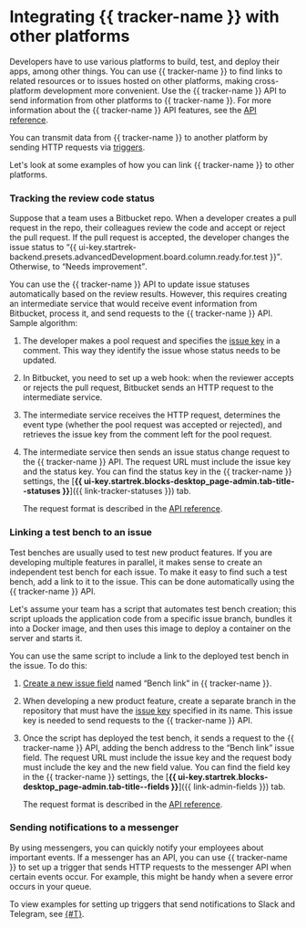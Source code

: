 # Integrating {{ tracker-name }} with other platforms

Developers have to use various platforms to build, test, and deploy their apps, among other things. You can use {{ tracker-name }} to find links to related resources or to issues hosted on other platforms, making cross-platform development more convenient. Use the {{ tracker-name }} API to send information from other platforms to {{ tracker-name }}. For more information about the {{ tracker-name }} API features, see the [API reference](about-api.md).

You can transmit data from {{ tracker-name }} to another platform by sending HTTP requests via [triggers](user/trigger.md).

Let's look at some examples of how you can link {{ tracker-name }} to other platforms.

### Tracking the review code status

Suppose that a team uses a Bitbucket repo. When a developer creates a pull request in the repo, their colleagues review the code and accept or reject the pull request. If the pull request is accepted, the developer changes the issue status to <q>{{ ui-key.startrek-backend.presets.advancedDevelopment.board.column.ready.for.test }}</q>. Otherwise, to <q>Needs improvement</q>.

You can use the {{ tracker-name }} API to update issue statuses automatically based on the review results. However, this requires creating an intermediate service that would receive event information from Bitbucket, process it, and send requests to the {{ tracker-name }} API. Sample algorithm:

1. The developer makes a pool request and specifies the [issue key](user/create-ticket.md#key) in a comment. This way they identify the issue whose status needs to be updated.

1. In Bitbucket, you need to set up a web hook: when the reviewer accepts or rejects the pull request, Bitbucket sends an HTTP request to the intermediate service.

1. The intermediate service receives the HTTP request, determines the event type (whether the pool request was accepted or rejected), and retrieves the issue key from the comment left for the pool request.

1. The intermediate service then sends an issue status change request to the {{ tracker-name }} API. The request URL must include the issue key and the status key. You can find the status key in the {{ tracker-name }} settings, the [**{{ ui-key.startrek.blocks-desktop_page-admin.tab-title--statuses }}**]({{ link-tracker-statuses }}) tab.

   The request format is described in the [API reference](concepts/issues/new-transition.md).

### Linking a test bench to an issue

Test benches are usually used to test new product features. If you are developing multiple features in parallel, it makes sense to create an independent test bench for each issue. To make it easy to find such a test bench, add a link to it to the issue. This can be done automatically using the {{ tracker-name }} API.

Let's assume your team has a script that automates test bench creation; this script uploads the application code from a specific issue branch, bundles it into a Docker image, and then uses this image to deploy a container on the server and starts it.

You can use the same script to include a link to the deployed test bench in the issue. To do this:


1. [Create a new issue field](user/create-param.md#section_pxn_fp4_xgb) named <q>Bench link</q> in {{ tracker-name }}.


1. When developing a new product feature, create a separate branch in the repository that must have the [issue key](user/create-ticket.md#key) specified in its name. This issue key is needed to send requests to the {{ tracker-name }} API.

1. Once the script has deployed the test bench, it sends a request to the {{ tracker-name }} API, adding the bench address to the <q>Bench link</q> issue field. The request URL must include the issue key and the request body must include the key and the new field value. You can find the field key in the {{ tracker-name }} settings, the [**{{ ui-key.startrek.blocks-desktop_page-admin.tab-title--fields }}**]({{ link-admin-fields }}) tab.

   The request format is described in the [API reference](concepts/issues/patch-issue.md).

### Sending notifications to a messenger

By using messengers, you can quickly notify your employees about important events. If a messenger has an API, you can use {{ tracker-name }} to set up a trigger that sends HTTP requests to the messenger API when certain events occur. For example, this might be handy when a severe error occurs in your queue.

To view examples for setting up triggers that send notifications to Slack and Telegram, see [{#T}](messenger.md).
